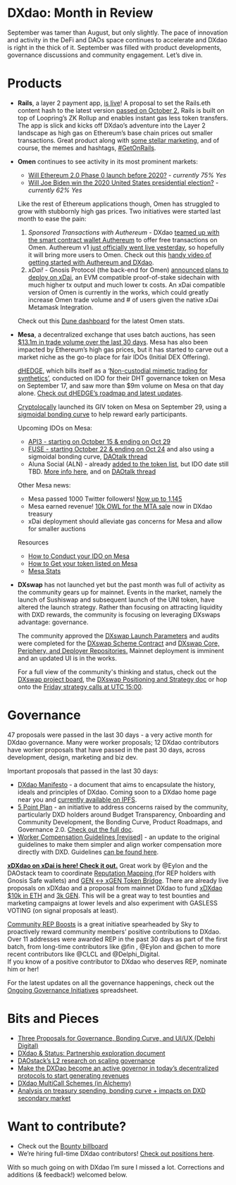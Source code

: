# **DXdao: Month in Review**

September was tamer than August, but only slightly. The pace of innovation and activity in the DeFi and DAOs space continues to accelerate and DXdao is right in the thick of it. September was filled with product developments, governance discussions and community engagement. Let’s dive in.

# Products
* **Rails**, a layer 2 payment app, [is live](https://medium.com/rails-ethereums-layer-2/instant-gasless-transfers-now-available-through-dxdaos-launch-of-rails-eth-44baca7a3134)! A proposal to set the Rails.eth content hash to the latest version [passed on October 2.](https://alchemy.daostack.io/dao/0x519b70055af55a007110b4ff99b0ea33071c720a/proposal/0x1dc5b19b0ce259553c574a0b0e4af1c5ae9bea0d756efdfbd3aab4afb2b71afd) Rails is built on top of Loopring’s ZK Rollup and enables instant gas less token transfers. The app is slick and kicks off DXdao’s adventure into the Layer 2 landscape as high gas on Ethereum’s base chain prices out smaller transactions. Great product along with [some stellar marketing](https://twitter.com/Rails_eth/status/1310511093031165952), and of course, the memes and hashtags, [#GetOnRails](https://twitter.com/hashtag/GetonRails).
* **Omen** continues to see activity in its most prominent markets:
   * [Will Ethereum 2.0 Phase 0 launch before 2020?](https://bafybeih2rfxpqsa4crumeqyj3jv4qcdvqpei5vcozpykzffe6islawkkya.ipfs.dweb.link/#/0x592af74865799e1ed509afef002a6eca26e1caa2) - *currently 75% Yes*
   * [Will Joe Biden win the 2020 United States presidential election?](https://bafybeih2rfxpqsa4crumeqyj3jv4qcdvqpei5vcozpykzffe6islawkkya.ipfs.dweb.link/#/0x95b2271039b020aba31b933039e042b60b063800) - *currently 62% Yes*

   Like the rest of Ethereum applications though, Omen has struggled to grow with stubbornly high gas prices. Two initiatives were started last month to ease the pain:
   1. *Sponsored Transactions with Authereum* - DXdao [teamed up with the smart contract wallet Authereum](https://daotalk.org/t/proposal-omen-vs-gas-experiment-1-authereum-solution/1925) to offer free transactions on Omen. Authereum v1 [just officially went live yesterday](https://medium.com/authereum/authereum-is-out-of-beta-bb66be4f75ad), so hopefully it will bring more users to Omen. Check out this [handy video of getting started with Authereum and DXdao](https://www.youtube.com/watch?v=m2ZYV2YVrEQ&feature).
   2. *xDai!* - Gnosis Protocol (the back-end for Omen) [announced plans to deploy on xDai](https://blog.gnosis.pm/gnosis-protocol-and-xdai-partnership-1de0e48fb14b), an EVM compatible proof-of-stake sidechain with much higher tx output and much lower tx costs. An xDai compatible version of Omen is currently in the works, which could greatly increase Omen trade volume and # of users given the native xDai Metamask Integration.

  Check out this [Dune dashboard](https://explore.duneanalytics.com/dashboard/omen-stats) for the latest Omen stats.

* **Mesa**, a decentralized exchange that uses batch auctions, has seen [$13.1m in trade volume over the last 30 days](https://explore.duneanalytics.com/dashboard/gnosis-dex-protocol). Mesa has also been impacted by Ethereum’s high gas prices, but it has started to carve out a market niche as the go-to place for fair IDOs (Initial DEX Offering).

    [dHEDGE](https://www.dhedge.org/), which bills itself as a ‘[Non-custodial mimetic trading for synthetics’](https://twitter.com/dHedgeOrg), conducted on IDO for their DHT governance token on Mesa on September 17, and saw more than $9m volume on Mesa on that day alone. [Check out dHEDGE’s roadmap and latest updates](https://medium.com/dhedge-org/dhedge-roadmap-and-vesting-update-72f65794a31a).

  [Cryptolocally](https://www.cryptolocally.com/) launched its GIV token on Mesa on September 29, using a [sigmoidal bonding curve](https://medium.com/molecule-blog/designing-different-fundraising-scenarios-with-sigmoidal-token-bonding-curves-ceafc734ed97) to help reward early participants.

  Upcoming IDOs on Mesa:
   * [API3 - starting on October 15 & ending on Oct 29](https://medium.com/api3/api3-public-token-distribution-event-ccb28cf9cd23)
   * [FUSE - starting October 22 & ending on Oct 24](https://medium.com/fusenet/fuse-public-release-on-mesa-decentralised-exchange-ce75c4534a60) and also using a sigmoidal bonding curve, [DAOtalk thread](https://daotalk.org/t/fuse-io-on-mesa/2028)
   * Aluna Social (ALN) - already [added to the token list](https://etherscan.io/tx/0x14e3c9ee75fcff4f71dd9d3ebb9be41ed5ae899d645a518e8ff3a356e7fc6633/advanced#eventlog), but IDO date still TBD. [More info here](https://medium.com/@aluna/aln-tokenomics-fair-distribution-community-owned-self-governed-6b309fa24f49),  and on [DAOtalk thread](https://daotalk.org/t/fuse-io-on-mesa/2028)

  Other Mesa news:

   * Mesa passed 1000 Twitter followers! [Now up to 1,145](https://twitter.com/mesa_eth)
   * Mesa earned revenue! [10k OWL for the MTA sale](https://etherscan.io/tx/0x9cbdcc221c860dc5b50832af830fd63b8c914ff2f243d88deeb7d677ad28c547) now in DXdao treasury
   * xDai deployment should alleviate gas concerns for Mesa and allow for smaller auctions

  Resources
   * [How to Conduct your IDO on Mesa](https://medium.com/@dxdao/how-to-conduct-your-ido-on-mesa-aef5bb4c48e9)
   * [How to Get your token listed on Mesa](https://medium.com/@dxdao/how-to-get-your-token-listed-on-mesa-d3d9d52cdc6e)
   * [Mesa Stats](https://explore.duneanalytics.com/dashboard/gnosis-dex-protocol)

* **DXswap** has not launched yet but the past month was full of activity as the community gears up for mainnet. Events in the market, namely the launch of Sushiswap and subsequent launch of the UNI token, have altered the launch strategy. Rather than focusing on attracting liquidity with DXD rewards, the community is focusing on leveraging DXswaps advantage: governance.

  The community approved the [DXswap Launch Parameters](https://alchemy.daostack.io/dao/0x519b70055af55a007110b4ff99b0ea33071c720a/proposal/0x2602a13f759c20343f1ccefa97af273eaf9e4b11c1387d7906fd45c10c1125df) and audits were completed for the [DXswap Scheme Contract](https://alchemy.daostack.io/dao/0x519b70055af55a007110b4ff99b0ea33071c720a/proposal/0x7996714537b3839ad1977ad328f83e6328266be4051a6e4e488c3ade674c8237) and [DXswap Core, Periphery, and Deployer Repositories.](https://alchemy.daostack.io/dao/0x519b70055af55a007110b4ff99b0ea33071c720a/proposal/0x2c0419252c7c5932f36dc4ed7e926de62b3cad686df846493260797e07f7613a) Mainnet deployment is imminent and an updated UI is in the works.

  For a full view of the community's thinking and status, check out the [DXswap project board](https://github.com/levelkdev/dxswap-dapp/projects/1), the [DXswap Positioning and Strategy doc](https://docs.google.com/document/d/1E8TshnlxdDEmSDxDCKXKxnMMPC9-V3fOA-rvQrYHMmU/edit) or hop onto the [Friday strategy calls at UTC 15:00](https://daotalk.org/t/dxswap-strategy-chat-oct-2-15-00-utc/2140).

# **Governance**

47 proposals were passed in the last 30 days - a very active month for DXdao governance. Many were worker proposals; 12 DXdao contributors have worker proposals that have passed in the past 30 days, across development, design, marketing and biz dev.

Important proposals that passed in the last 30 days:

* [DXdao Manifesto](https://alchemy.daostack.io/dao/0x519b70055af55a007110b4ff99b0ea33071c720a/proposal/0x86c4ffbd87bf949b482f57a626d8b2137d32d967ef21ae7cf8475a2f30c4ff8e) - a document that aims to encapsulate the history, ideals and principles of DXdao. Coming soon to a DXdao home page near you and [currently available on IPFS](https://ipfs.io/ipfs/QmfGgQYwL4ZrXLVshYuwH2WHeSvPFQCDXeYTzPPFReCJqJ).
* [5 Point Plan](https://alchemy.daostack.io/dao/0x519b70055af55a007110b4ff99b0ea33071c720a/proposal/0x345c61404124dc39358f43a6fc89f0727e25fbb395b10d6b74085a3fd2b59f8e) - an initiative to address concerns raised by the community, particularly DXD holders around Budget Transparency, Onboarding and Community Development, the Bonding Curve, Product Roadmaps, and Governance 2.0. [Check out the full doc](https://gateway.ipfs.io/ipfs/QmTVYcmnhswnSg81bUuxLYrCDEq1yQxs8tMUgptRU9bee3).
* [Worker Compensation Guidelines [revised]](https://alchemy.daostack.io/dao/0x519b70055af55a007110b4ff99b0ea33071c720a/proposal/0xc9ebd5e6c96b87ee1ab09cbe7f301eb2c885068073ca4db4a5a01ab5c40ecf5b) - an update to the original guidelines to make them simpler and align worker compensation more directly with DXD. Guidelines [can be found here](https://ipfs.io/ipfs/QmTLSa4uyKJ71G1GViysJLVoawqPcHZ8L6B9eZjuMeM8ok).

[**xDXdao on xDai is here! Check it out.**](https://alchemy-2-xdai.herokuapp.com/dao/0xe81a69caca4a99360589cfd18d9eeaa5029b5ef8) Great work by @Eylon  and the DAOstack team to coordinate [Reputation Mapping ](https://daotalk.org/t/dxdao-signaling-contract-reputation-mapping/2087)(for REP holders with Gnosis Safe wallets) and [GEN <-> xGEN Token Bridge](https://xgen.daostack.io/). There are already live proposals on xDXdao and a proposal from mainnet DXdao to fund [xDXdao $10k in ETH](https://alchemy.daostack.io/dao/0x519b70055af55a007110b4ff99b0ea33071c720a/proposal/0x0f5a74196495bb397e22ab58f84f03934dc258c8ce52d05619b2b5d09e2763a6) and [3k GEN](https://alchemy.daostack.io/dao/0x519b70055af55a007110b4ff99b0ea33071c720a/proposal/0x7ee2c25b239490cce5795b378bd131ae465ef31e4e156087584ed38c43e80a71). This will be a great way to test bounties and marketing campaigns at lower levels and also experiment with GASLESS VOTING (on signal proposals at least).

[Community REP Boosts](https://daotalk.org/t/introducing-dxdao-community-rep-boosts/1979) is a great initiative spearheaded by Sky to proactively reward community members’ positive contributions to DXdao. Over 11 addresses were awarded REP in the past 30 days as part of the first batch, from long-time contributors like @fin , @Eylon and @chen to more recent contributors like @CLCL and @Delphi_Digital.   
If you know of a positive contributor to DXdao who deserves REP, nominate him or her!

For the latest updates on all the governance happenings, check out the [Ongoing Governance Initiatives](https://docs.google.com/spreadsheets/d/1rMP2Fb2kD5mJKash6doEIRvx4Q0UZ2OjMwOHGRFwzxU/edit#gid=0) spreadsheet.

# Bits and Pieces
* [Three Proposals for Governance, Bonding Curve, and UI/UX (Delphi Digital)](https://daotalk.org/t/three-proposals-for-governance-bonding-curve-and-ui-ux/2123)
* [DXdao & Status: Partnership exploration document ](https://daotalk.org/t/dxdao-status-partnership-exploration-document/2122)
* [DAOstack’s L2 research on scaling governance](https://docs.google.com/document/d/1V4rcBKUj9fZRcToE7RYkWnUxe2Q7O1xlfdNURtceLA0/edit#heading=h.tl6kcg74c3ei)
* [Make the DXDao become an active governor in today’s decentralized protocols to start generating revenues ](https://daotalk.org/t/make-the-dxdao-become-an-active-governor-in-todays-decentralized-protocols-to-start-generating-revenues/1999)
* [DXdao MultiCall Schemes (in Alchemy)](https://daotalk.org/t/dxdao-multicall-schemes-in-alchemy/2117)
* [Analysis on treasury spending, bonding curve + impacts on DXD secondary market](https://daotalk.org/t/analysis-on-treasury-spending-bonding-curve-impacts-on-dxd-secondary-market/1984)

# Want to contribute?
* Check out the [Bounty billboard](https://docs.google.com/document/d/1rLLUJu9a06YLhnAVNvzglbtoubUdiV9G436QVrrkNlE/edit?usp=sharing)
* We’re hiring full-time DXdao contributors! [Check out positions here](https://gateway.ipfs.io/ipfs/Qma2T7UPR55x9CA9kRYdE7X1yZH52kMmdrJyyWrJq9bNAn).

With so much going on with DXdao I’m sure I missed a lot. Corrections and additions (& feedback!) welcomed below.